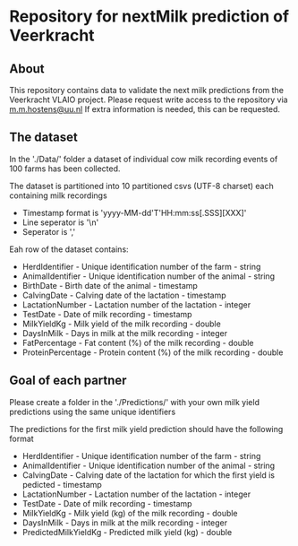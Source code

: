 # Repository for nextMilk prediction of Veerkracht

## About

This repository contains data to validate the next milk predictions from the Veerkracht VLAIO project. Please request write access to the repository via m.m.hostens@uu.nl
If extra information is needed, this can be requested.

## The dataset

In the './Data/' folder a dataset of individual cow milk recording events of 100 farms has been collected.

The dataset is partitioned into 10 partitioned csvs (UTF-8 charset) each containing milk recordings

* Timestamp format is 'yyyy-MM-dd'T'HH:mm:ss[.SSS][XXX]'
* Line seperator is  '\n'
* Seperator is ','

Eah row of the dataset contains:

* HerdIdentifier - Unique identification number of the farm - string
* AnimalIdentifier - Unique identification number of the animal - string
* BirthDate - Birth date of the animal - timestamp
* CalvingDate - Calving date of the lactation - timestamp
* LactationNumber - Lactation number of the lactation - integer
* TestDate - Date of milk recording - timestamp
* MilkYieldKg - Milk yield of the milk recording - double
* DaysInMilk - Days in milk at the milk recording - integer
* FatPercentage - Fat content (%) of the milk recording - double
* ProteinPercentage - Protein content (%) of the milk recording - double

## Goal of each partner

Please create a folder in the './Predictions/' with your own milk yield predictions using the same unique identifiers

The predictions for the first milk yield prediction should have the following format

* HerdIdentifier - Unique identification number of the farm - string
* AnimalIdentifier - Unique identification number of the animal - string
* CalvingDate - Calving date of the lactation for which the first yield is pedicted - timestamp
* LactationNumber - Lactation number of the lactation - integer
* TestDate - Date of milk recording - timestamp
* MilkYieldKg - Milk yield (kg) of the milk recording - double
* DaysInMilk - Days in milk at the milk recording - integer
* PredictedMilkYieldKg - Predicted milk yield (kg) - double
